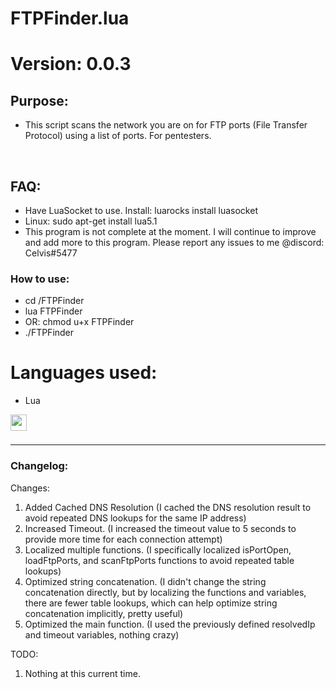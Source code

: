 # FTPFinder.lua
# Version: 0.0.3

## Purpose:

- This script scans the network you are on for FTP ports (File Transfer Protocol) using a list of ports. For pentesters.
<br />

## FAQ:
- Have LuaSocket to use. Install: luarocks install luasocket
- Linux: sudo apt-get install lua5.1
- This program is not complete at the moment. I will continue to improve and add more to this program. Please report any issues to me @discord: Celvis#5477

### How to use:
- cd /FTPFinder
- lua FTPFinder
- OR: chmod u+x FTPFinder
- ./FTPFinder

# Languages used:
- Lua
<img align="left" alt="" width="26px" src="https://upload.wikimedia.org/wikipedia/commons/thumb/c/cf/Lua-Logo.svg/600px-Lua-Logo.svg.png?20150107024942" style="padding-right:10px;" />

<br />
<br />

---

### Changelog:
Changes:
1. Added Cached DNS Resolution (I cached the DNS resolution result to avoid repeated DNS lookups for the same IP address)
2. Increased Timeout. (I increased the timeout value to 5 seconds to provide more time for each connection attempt)
3. Localized multiple functions. (I specifically localized isPortOpen, loadFtpPorts, and scanFtpPorts functions to avoid repeated table lookups)
4. Optimized string concatenation. (I didn't change the string concatenation directly, but by localizing the functions and variables, there are fewer table lookups, which can help optimize string concatenation implicitly, pretty useful)
5. Optimized the main function. (I used the previously defined resolvedIp and timeout variables, nothing crazy)

TODO:
1. Nothing at this current time.




